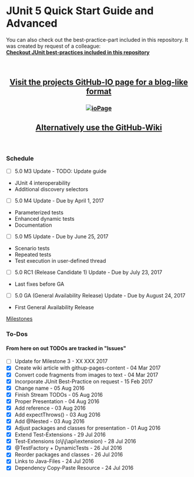 # JUnit 5 Quick Start Guide and Advanced

You can also check out the best-practice-part included in this repository. It was created by request of a colleague:  
[**Checkout JUnit best-practices included in this repository**
](https://github.com/dmitrij-drandarov/JUnit5-Quick-Start-Guide-and-Advanced/blob/master/src/test/java/com/drandarov/bestPractice/JUnitX_XX_BestPractice.java)

<br>

## <p align="center">[Visit the projects GitHub-IO page for a blog-like format](https://dmitrij-drandarov.github.io/JUnit5-Quick-Start-Guide-and-Advanced/)</p>
 
### <p align="center">[![ioPage](/../master/img/00_README_link.png?raw=true)](https://dmitrij-drandarov.github.io/JUnit5-Quick-Start-Guide-and-Advanced/)</p>

## <p align="center">[Alternatively use the GitHub-Wiki](https://github.com/dmitrij-drandarov/JUnit5-Quick-Start-Guide-and-Advanced/wiki)</p>
 
<br>

### Schedule
- [ ] 5.0 M3 Update - TODO: Update guide
 - JUnit 4 interoperability
 - Additional discovery selectors

- [ ] 5.0 M4 Update - Due by April 1, 2017
 - Parameterized tests
 - Enhanced dynamic tests
 - Documentation
 
- [ ] 5.0 M5 Update - Due by June 25, 2017
 - Scenario tests
 - Repeated tests
 - Test execution in user-defined thread

- [ ] 5.0 RC1 (Release Candidate 1) Update - Due by July 23, 2017
 - Last fixes before GA

- [ ] 5.0 GA (General Availability Release) Update - Due by August 24, 2017
 - First General Availability Release

[Milestones](https://github.com/junit-team/junit5/milestones/)

### To-Dos
#### From here on out TODOs are tracked in "Issues"
- [ ] Update for Milestone 3                            -   XX XXX 2017
- [x] Create wiki article with githup-pages-content     -   04 Mar 2017
- [x] Convert code fragments from images to text        -   04 Mar 2017
- [x] Incorporate JUnit Best-Practice on request        -   15 Feb 2017
- [x] Change name                                       -   05 Aug 2016
- [x] Finish Stream TODOs                               -   05 Aug 2016
- [x] Proper Presentation                               -   04 Aug 2016
- [x] Add reference                                     -   03 Aug 2016
- [x] Add expectThrows()                                -   03 Aug 2016
- [x] Add @Nested                                       -   03 Aug 2016
- [x] Adjust packages and classes for presentation      -   01 Aug 2016
- [x] Extend Test-Extensions                            -   29 Jul 2016
- [x] Test-Extensions (o\j\j\api\extension)             -   28 Jul 2016
- [x] @TestFactory + DynamicTests                       -   26 Jul 2016
- [x] Reorder packages and classes                      -   26 Jul 2016
- [x] Links to Java-Files                               -   24 Jul 2016
- [x] Dependency Copy-Paste Resource                    -   24 Jul 2016
